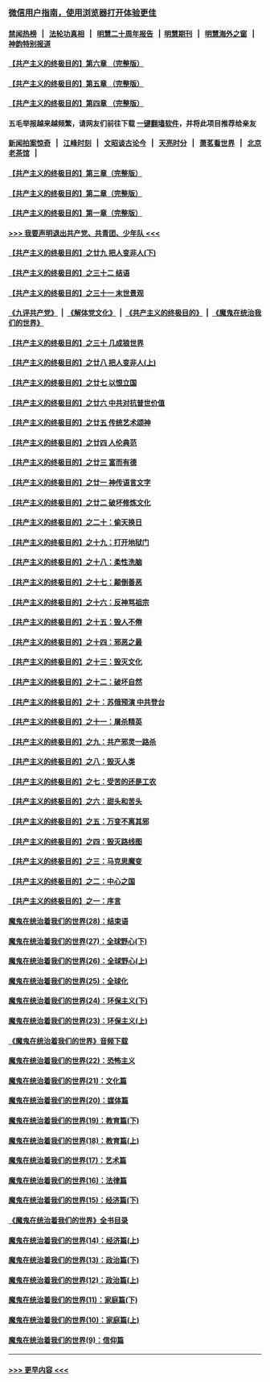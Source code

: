 ### [微信用户指南，使用浏览器打开体验更佳](https://github.com/gfw-breaker/banned-news1/blob/master/indexes/wechat-guide.md?t=0)
#### [禁闻热榜](热点新闻.md?t=0)  &nbsp;&nbsp;|&nbsp;&nbsp; [法轮功真相](https://github.com/gfw-breaker/truth/blob/master/README.md?t=0) &nbsp;&nbsp;|&nbsp;&nbsp; [明慧二十周年报告](https://github.com/gfw-breaker/mh-reports/blob/master/README.md?t=0) &nbsp;&nbsp;|&nbsp;&nbsp;[明慧期刊](https://github.com/gfw-breaker/mh-qikan) &nbsp;&nbsp;|&nbsp;&nbsp; [明慧海外之窗](https://github.com/gfw-breaker/mh-news/blob/master/README.md?t=0) &nbsp;&nbsp;|&nbsp;&nbsp; [神韵特别报道](https://github.com/gfw-breaker/mh-news/blob/master/shenyun.md?t=0)
#### [【共产主义的终极目的】第六章 （完整版）](../pages/nsc422/n11428913.md?t=02101511) 
#### [【共产主义的终极目的】第五章 （完整版）](../pages/nsc422/n11428912.md?t=02101511) 
#### [【共产主义的终极目的】第四章 （完整版）](../pages/nsc422/n11428907.md?t=02101511) 
#### 五毛举报越来越频繁，请网友们前往下载 [一键翻墙软件](https://github.com/gfw-breaker/ssr-accounts)，并将此项目推荐给亲友
#### [新闻拍案惊奇](https://github.com/gfw-breaker/banned-news1/blob/master/pages/link4.md) &nbsp;&nbsp;|&nbsp;&nbsp; [江峰时刻](https://github.com/gfw-breaker/banned-news1/blob/master/pages/link4.md) &nbsp;&nbsp;|&nbsp;&nbsp; [文昭谈古论今](https://github.com/gfw-breaker/banned-news1/blob/master/pages/link4.md) &nbsp;&nbsp;|&nbsp;&nbsp; [天亮时分](https://github.com/gfw-breaker/banned-news1/blob/master/pages/link4.md) &nbsp;&nbsp;|&nbsp;&nbsp; [萧茗看世界](https://github.com/gfw-breaker/banned-news1/blob/master/pages/link4.md) &nbsp;&nbsp;|&nbsp;&nbsp; [北京老茶馆](https://github.com/gfw-breaker/banned-news1/blob/master/pages/link4.md) &nbsp;&nbsp;|&nbsp;&nbsp; 
#### [【共产主义的终极目的】第三章（完整版）](../pages/nsc422/n11428848.md?t=02101511) 
#### [【共产主义的终极目的】第二章（完整版）](../pages/nsc422/n11428831.md?t=02101511) 
#### [【共产主义的终极目的】第一章（完整版）](../pages/nsc422/n11417651.md?t=02101511) 
#### [>>> 我要声明退出共产党、共青团、少年队 <<<](https://github.com/begood0513/goodnews/blob/master/quit/letter.md) 
#### [【共产主义的终极目的】之廿九 把人变非人(下)](../pages/nsc422/n11344140.md?t=02101511) 
#### [【共产主义的终极目的】之三十二 结语](../pages/nsc422/n11360535.md?t=02101511) 
#### [【共产主义的终极目的】之三十一 末世景观](../pages/nsc422/n11351129.md?t=02101511) 
#### [《九评共产党》](https://github.com/begood0513/9ping.md/blob/master/README.md) &nbsp;|&nbsp; [《解体党文化》](../../../../jtdwh.md/blob/master/README.md)  &nbsp;|&nbsp; [《共产主义的终极目的》](../../../../gczydzjmd.md/blob/master/README.md) &nbsp;|&nbsp; [《魔鬼在统治我们的世界》](../../../../mgztzwmdsj.md/blob/master/README.md) 
#### [【共产主义的终极目的】之三十 几成狼世界](../pages/nsc422/n11348280.md?t=02101511) 
#### [【共产主义的终极目的】之廿八 把人变非人(上)](../pages/nsc422/n11340492.md?t=02101511) 
#### [【共产主义的终极目的】之廿七 以恨立国](../pages/nsc422/n11336944.md?t=02101511) 
#### [【共产主义的终极目的】之廿六 中共对抗普世价值](../pages/nsc422/n11324785.md?t=02101511) 
#### [【共产主义的终极目的】之廿五 传统艺术颂神](../pages/nsc422/n11296396.md?t=02101511) 
#### [【共产主义的终极目的】之廿四 人伦典范](../pages/nsc422/n11296397.md?t=02101511) 
#### [【共产主义的终极目的】之廿三 富而有德](../pages/nsc422/n11283598.md?t=02101511) 
#### [【共产主义的终极目的】之廿一 神传语言文字](../pages/nsc422/n11263265.md?t=02101511) 
#### [【共产主义的终极目的】之廿二 破坏修炼文化](../pages/nsc422/n11245728.md?t=02101511) 
#### [【共产主义的终极目的】之二十：偷天换日](../pages/nsc422/n11238846.md?t=02101511) 
#### [【共产主义的终极目的】之十九：打开地狱门](../pages/nsc422/n11206376.md?t=02101511) 
#### [【共产主义的终极目的】之十八：柔性洗脑](../pages/nsc422/n11199994.md?t=02101511) 
#### [【共产主义的终极目的】之十七：颠倒善恶](../pages/nsc422/n11179782.md?t=02101511) 
#### [【共产主义的终极目的】之十六：反神骂祖宗](../pages/nsc422/n11166798.md?t=02101511) 
#### [【共产主义的终极目的】之十五：毁人不倦](../pages/nsc422/n11166792.md?t=02101511) 
#### [【共产主义的终极目的】之十四：邪恶之最](../pages/nsc422/n11150249.md?t=02101511) 
#### [【共产主义的终极目的】之十三：毁灭文化](../pages/nsc422/n11135227.md?t=02101511) 
#### [【共产主义的终极目的】之十二：破坏自然](../pages/nsc422/n11135214.md?t=02101511) 
#### [【共产主义的终极目的】之十：苏俄预演 中共登台](../pages/nsc422/n11118424.md?t=02101511) 
#### [【共产主义的终极目的】之十一：屠杀精英](../pages/nsc422/n11118442.md?t=02101511) 
#### [【共产主义的终极目的】之九：共产邪灵一路杀](../pages/nsc422/n11114139.md?t=02101511) 
#### [【共产主义的终极目的】之八：毁灭人类](../pages/nsc422/n11108503.md?t=02101511) 
#### [【共产主义的终极目的】之七：受苦的还是工农](../pages/nsc422/n11101809.md?t=02101511) 
#### [【共产主义的终极目的】之六：甜头和苦头](../pages/nsc422/n11096971.md?t=02101511) 
#### [【共产主义的终极目的】之五：万变不离其邪](../pages/nsc422/n11091285.md?t=02101511) 
#### [【共产主义的终极目的】之四：毁灭路线图](../pages/nsc422/n11086284.md?t=02101511) 
#### [【共产主义的终极目的】之三：马克思魔变](../pages/nsc422/n11061941.md?t=02101511) 
#### [【共产主义的终极目的】之二：中心之国](../pages/nsc422/n11047728.md?t=02101511) 
#### [【共产主义的终极目的】之一：序言](../pages/nsc422/n11086077.md?t=02101511) 
#### [魔鬼在统治着我们的世界(28)：结束语](../pages/nsc422/n10936246.md?t=02101511) 
#### [魔鬼在统治着我们的世界(27)：全球野心(下)](../pages/nsc422/n10928319.md?t=02101511) 
#### [魔鬼在统治着我们的世界(26)：全球野心(上)](../pages/nsc422/n10900318.md?t=02101511) 
#### [魔鬼在统治着我们的世界(25)：全球化](../pages/nsc422/n10788205.md?t=02101511) 
#### [魔鬼在统治着我们的世界(24)：环保主义(下)](../pages/nsc422/n10695307.md?t=02101511) 
#### [魔鬼在统治着我们的世界(23)：环保主义(上)](../pages/nsc422/n10688613.md?t=02101511) 
#### [《魔鬼在统治着我们的世界》音频下载](../pages/nsc422/n10635553.md?t=02101511) 
#### [魔鬼在统治着我们的世界(22)：恐怖主义](../pages/nsc422/n10614727.md?t=02101511) 
#### [魔鬼在统治着我们的世界(21)：文化篇](../pages/nsc422/n10597706.md?t=02101511) 
#### [魔鬼在统治着我们的世界(20)：媒体篇](../pages/nsc422/n10586579.md?t=02101511) 
#### [魔鬼在统治着我们的世界(19)：教育篇(下)](../pages/nsc422/n10564808.md?t=02101511) 
#### [魔鬼在统治着我们的世界(18)：教育篇(上)](../pages/nsc422/n10526970.md?t=02101511) 
#### [魔鬼在统治着我们的世界(17)：艺术篇](../pages/nsc422/n10499093.md?t=02101511) 
#### [魔鬼在统治着我们的世界(16)：法律篇](../pages/nsc422/n10485969.md?t=02101511) 
#### [魔鬼在统治着我们的世界(15)：经济篇(下)](../pages/nsc422/n10469975.md?t=02101511) 
#### [《魔鬼在统治着我们的世界》全书目录](../pages/nsc422/n10464261.md?t=02101511) 
#### [魔鬼在统治着我们的世界(14)：经济篇(上)](../pages/nsc422/n10457370.md?t=02101511) 
#### [魔鬼在统治着我们的世界(13)：政治篇(下)](../pages/nsc422/n10448270.md?t=02101511) 
#### [魔鬼在统治着我们的世界(12)：政治篇(上)](../pages/nsc422/n10444576.md?t=02101511) 
#### [魔鬼在统治着我们的世界(11)：家庭篇(下)](../pages/nsc422/n10440961.md?t=02101511) 
#### [魔鬼在统治着我们的世界(10)：家庭篇(上)](../pages/nsc422/n10435448.md?t=02101511) 
#### [魔鬼在统治着我们的世界(9)：信仰篇](../pages/nsc422/n10432159.md?t=02101511) 

----
#### [ >>> 更早内容 <<< ](../indexes/nsc422-earlier.md)
